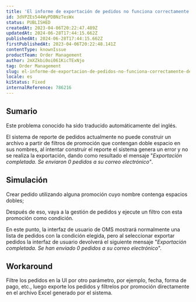 ```yaml
---
title: 'El informe de exportación de pedidos no funciona correctamente debido al doble espacio en el nombre de la promoción.'
id: 3dVPZEs544WyPDBNzTesWx
status: PUBLISHED
createdAt: 2023-04-06T20:22:47.489Z
updatedAt: 2024-06-28T17:44:15.662Z
publishedAt: 2024-06-28T17:44:15.662Z
firstPublishedAt: 2023-04-06T20:22:48.141Z
contentType: knownIssue
productTeam: Order Management
author: 2mXZkbi0oi061KicTExNjo
tag: Order Management
slug: el-informe-de-exportacion-de-pedidos-no-funciona-correctamente-debido-al-doble-espacio-en-el-nombre-de-la-promocion
locale: es
kiStatus: Fixed
internalReference: 786216
---
```


## Sumario

<div class="alert alert-info">
  <p>Este problema conocido ha sido traducido automáticamente del inglés.</p>
</div>


El sistema de reporte de pedidos actualmente no puede construir un archivo a partir de filtros de promoción que contengan doble espacio en sus nombres, al intentar construir el reporte el sistema genera un error y no se realiza la exportación, dando como resultado el mensaje "_Exportación completada. Se enviaron 0 pedidos a su correo electrónico"_.


##

## Simulación



Crear pedido utilizando alguna promoción cuyo nombre contenga espacios dobles;

Después de eso, vaya a la gestión de pedidos y ejecute un filtro con esta promoción como condición.

En este punto, la interfaz de usuario de OMS mostrará normalmente una lista de pedidos con la condición elegida, pero al seleccionar exportar pedidos la interfaz de usuario devolverá el siguiente mensaje "_Exportación completada. Se han enviado 0 pedidos a su correo electrónico_".



## Workaround


Filtre los pedidos en la UI por otro parámetro, por ejemplo, fecha, forma de pago, etc., luego exporte los pedidos y fíltrelos por promoción directamente en el archivo Excel generado por el sistema.





